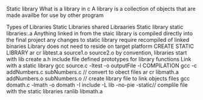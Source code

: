 Static library
What is a library in c
A library is a collection of objects that are made availbe for use by other program

Types of Libraries
Static Libraries
shared Libraaries
Static library
static libraries:.a
Anything linked in from the staic library is compiled directly into the final project
any changes to static library require recompiled of linked binaries
Library does not need to reside on target platform
CREATE STATIC LIBRARY
ar cr libtest.a source1.o source2.o
by convention, libraries start with lib
create a.h include file defined prototypes for library functions
Link with a static library
gcc source.c -ltest -o outputFile
-l
COMPILATION
gcc -c addNumbers.c subNumbers.c // convert to obect files
ar cr libmath.a addNumbers.o subNumbers.o // create library file  to link objects files
gcc domath.c -lmath -o domath -I include -L lib -no-pie -static// complile file with the static libraries
ranlib libmath.a
